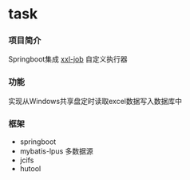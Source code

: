 # task
### 项目简介

Springboot集成 [xxl-job](https://www.xuxueli.com/xxl-job/) 自定义执行器
### 功能
实现从Windows共享盘定时读取excel数据写入数据库中
### 框架
- springboot 
- mybatis-lpus 多数据源
- jcifs
- hutool

